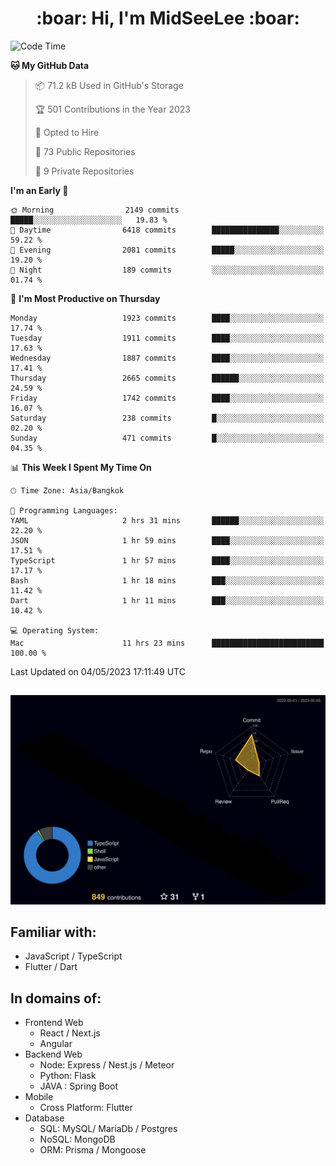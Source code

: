 <h1 align="center"> :boar: Hi, I'm MidSeeLee :boar:</h1>
 
<!--START_SECTION:waka-->
![Code Time](http://img.shields.io/badge/Code%20Time-564%20hrs%2011%20mins-blue)

**🐱 My GitHub Data** 

> 📦 71.2 kB Used in GitHub's Storage 
 > 
> 🏆 501 Contributions in the Year 2023
 > 
> 💼 Opted to Hire
 > 
> 📜 73 Public Repositories 
 > 
> 🔑 9 Private Repositories 
 > 
**I'm an Early 🐤** 

```text
🌞 Morning                2149 commits        █████░░░░░░░░░░░░░░░░░░░░   19.83 % 
🌆 Daytime                6418 commits        ███████████████░░░░░░░░░░   59.22 % 
🌃 Evening                2081 commits        █████░░░░░░░░░░░░░░░░░░░░   19.20 % 
🌙 Night                  189 commits         ░░░░░░░░░░░░░░░░░░░░░░░░░   01.74 % 
```
📅 **I'm Most Productive on Thursday** 

```text
Monday                   1923 commits        ████░░░░░░░░░░░░░░░░░░░░░   17.74 % 
Tuesday                  1911 commits        ████░░░░░░░░░░░░░░░░░░░░░   17.63 % 
Wednesday                1887 commits        ████░░░░░░░░░░░░░░░░░░░░░   17.41 % 
Thursday                 2665 commits        ██████░░░░░░░░░░░░░░░░░░░   24.59 % 
Friday                   1742 commits        ████░░░░░░░░░░░░░░░░░░░░░   16.07 % 
Saturday                 238 commits         █░░░░░░░░░░░░░░░░░░░░░░░░   02.20 % 
Sunday                   471 commits         █░░░░░░░░░░░░░░░░░░░░░░░░   04.35 % 
```


📊 **This Week I Spent My Time On** 

```text
🕑︎ Time Zone: Asia/Bangkok

💬 Programming Languages: 
YAML                     2 hrs 31 mins       ██████░░░░░░░░░░░░░░░░░░░   22.20 % 
JSON                     1 hr 59 mins        ████░░░░░░░░░░░░░░░░░░░░░   17.51 % 
TypeScript               1 hr 57 mins        ████░░░░░░░░░░░░░░░░░░░░░   17.17 % 
Bash                     1 hr 18 mins        ███░░░░░░░░░░░░░░░░░░░░░░   11.42 % 
Dart                     1 hr 11 mins        ███░░░░░░░░░░░░░░░░░░░░░░   10.42 % 

💻 Operating System: 
Mac                      11 hrs 23 mins      █████████████████████████   100.00 % 
```


 Last Updated on 04/05/2023 17:11:49 UTC
<!--END_SECTION:waka-->

##

![](./profile-3d-contrib/profile-night-rainbow.svg)

## Familiar with:
- JavaScript / TypeScript
- Flutter / Dart

## In domains of:
- Frontend Web
  - React / Next.js
  - Angular
- Backend Web
  - Node: Express / Nest.js / Meteor
  - Python: Flask
  - JAVA : Spring Boot
- Mobile
  - Cross Platform: Flutter
- Database
  - SQL: MySQL/ MariaDb / Postgres
  - NoSQL: MongoDB
  - ORM: Prisma / Mongoose
